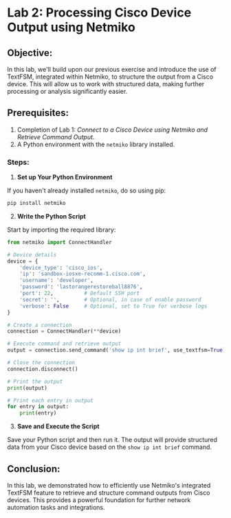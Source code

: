 # Lab 2: Processing Cisco Device Output using Netmiko

## Objective:

In this lab, we'll build upon our previous exercise and introduce the use of TextFSM, integrated within Netmiko, to structure the output from a Cisco device. This will allow us to work with structured data, making further processing or analysis significantly easier.

## Prerequisites:

1. Completion of Lab 1: *Connect to a Cisco Device using Netmiko and Retrieve Command Output*.
2. A Python environment with the `netmiko` library installed.

### Steps:

1. **Set up Your Python Environment**

If you haven't already installed `netmiko`, do so using pip:

```bash
pip install netmiko
```

2. **Write the Python Script**

Start by importing the required library:

```python
from netmiko import ConnectHandler

# Device details
device = {
    'device_type': 'cisco_ios',
    'ip': 'sandbox-iosxe-recomm-1.cisco.com',
    'username': 'developer',
    'password': 'lastorangerestoreball8876',
    'port': 22,          # Default SSH port
    'secret': '',        # Optional, in case of enable password
    'verbose': False     # Optional, set to True for verbose logs
}

# Create a connection
connection = ConnectHandler(**device)

# Execute command and retrieve output
output = connection.send_command('show ip int brief', use_textfsm=True)

# Close the connection
connection.disconnect()

# Print the output
print(output)

# Print each entry in output
for entry in output:
    print(entry)
```

3. **Save and Execute the Script**

Save your Python script and then run it. The output will provide structured data from your Cisco device based on the `show ip int brief` command.

## Conclusion:

In this lab, we demonstrated how to efficiently use Netmiko's integrated TextFSM feature to retrieve and structure command outputs from Cisco devices. This provides a powerful foundation for further network automation tasks and integrations.